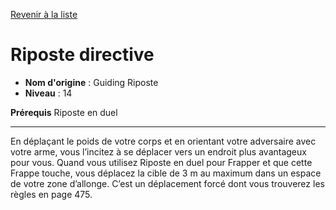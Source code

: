 [Revenir à la liste](list.md)

# Riposte directive

 * **Nom d'origine** : Guiding Riposte
 * **Niveau** : 14


<p><strong>Prérequis</strong> Riposte en duel</p>
<hr>
<p>En déplaçant le poids de votre corps et en orientant votre adversaire avec votre arme, vous l’incitez à se déplacer vers un endroit plus avantageux pour vous. Quand vous utilisez Riposte en duel pour Frapper et que cette Frappe touche, vous déplacez la cible de 3 m au maximum dans un espace de votre zone d’allonge. C’est un déplacement forcé dont vous trouverez les règles en page 475.</p>